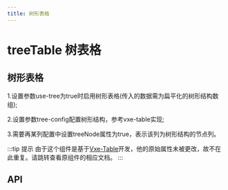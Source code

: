 ```yaml
---
title: 树形表格
---
```


# treeTable 树表格

## 树形表格

1.设置参数use-tree为true时启用树形表格(传入的数据需为扁平化的树形结构数组);

2.设置参数tree-config配置树形结构，参考vxe-table实现;

3.需要再某列配置中设置treeNode属性为true，表示该列为树形结构的节点列。

<preview path="./useTreeTable.vue" />

:::tip 提示
由于这个组件是基于[Vxe-Table](https://vxetable.cn/#/table/api)开发，他的原始属性未被更改，故不在此重复。请跳转查看原组件的相应文档。
:::

## API

<API src="../table.json" lang="zh"></API>
